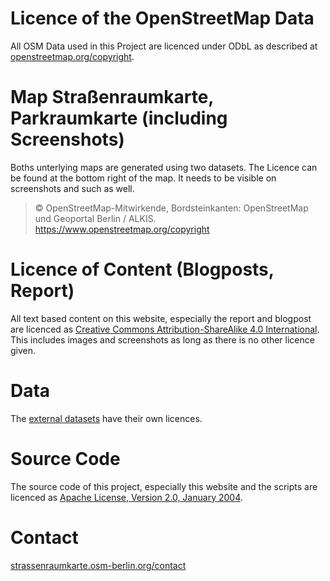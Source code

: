 # Licence of the OpenStreetMap Data

All OSM Data used in this Project are licenced under ODbL as described at [openstreetmap.org/copyright](https://www.openstreetmap.org/copyright).

# Map Straßenraumkarte, Parkraumkarte (including Screenshots)

Boths unterlying maps are generated using two datasets. The Licence can be found at the bottom right of the map. It needs to be visible on screenshots and such as well.

> © OpenStreetMap-Mitwirkende, Bordsteinkanten: OpenStreetMap und Geoportal Berlin / ALKIS.
> https://www.openstreetmap.org/copyright

# Licence of Content (Blogposts, Report)

All text based content on this website, especially the report and blogpost are licenced as [Creative Commons Attribution-ShareAlike 4.0 International](http://creativecommons.org/licenses/by-sa/4.0/). This includes images and screenshots as long as there is no other licence given.

# Data

The [external datasets](https://supaplexosm.github.io/strassenraumkarte-neukoelln/parkraumkarte/data) have their own licences.

# Source Code

The source code of this project, especially this website and the scripts are licenced as [Apache License, Version 2.0, January 2004](https://www.apache.org/licenses/LICENSE-2.0).

# Contact

[strassenraumkarte.osm-berlin.org/contact](https://strassenraumkarte.osm-berlin.org/contact)
